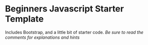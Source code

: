 
Beginners Javascript Starter Template
===============================================
Includes Bootstrap, and a little bit of starter code.
*Be sure to read the comments for explanations and hints*







